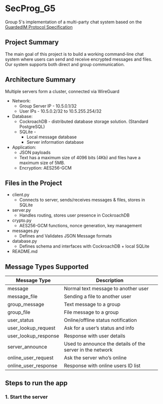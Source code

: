 # SecProg_G5
Group 5's implementation of a multi-party chat system based on the [GuardedIM Protocol Specification](https://docs.google.com/document/d/1i_fNjtrNLpYUVLcZBzeO10uNRBaJZhBCRBXXyLHZUto/)

## Project Summary 
The main goal of this project is to build a working command-line chat system where users can send and receive encrypted messages and files. Our system supports both direct and group communication.

## Architecture Summary
Multiple servers form a cluster, connected via WireGuard
- Network:
  - Group Server IP - 10.5.0.1/32
  - User IPs - 10.5.0.2/32 to 10.5.255.254/32
- Database:
  - CockroachDB - distributed database storage solution.
    (Standard PostgreSQL)
  - SQLite - 
    - Local message database
    - Server information database
- Application:
  - JSON payloads
  - Text has a maximum size of 4096 bits (4Kb) and files have a maximum size of 5MB.
  - Encryption: AES256-GCM

## Files in the Project

- client.py
    - Connects to server, sends/receives messages & files, stores in SQLite
- server.py
    - Handles routing, stores user presence in CockroachDB
- crypto.py
    - AES256-GCM functions, nonce generation, key management
- messages.py
    - Defines and Validates JSON Message formats
- database.py
    - Defines schema and interfaces with CockroachDB + local SQLite 
- README.md

## Message Types Supported

| Message Type             | Description                                               |
|--------------------------|-----------------------------------------------------------|
|  message                 | Normal text message to another user                       |
|  message_file            | Sending a file to another user                            |
|  group_message           | Text message to a group                                   |
|  group_file              | File message to a group                                   |
|  user_status             | Online/offline status notification                        |
|  user_lookup_request     | Ask for a user’s status and info                          |
|  user_lookup_response    | Response with user details                                |
|  server_announce         | Used to announce the details of the server in the network |
|  online_user_request     | Ask the server who’s online                               |
|  online_user_response    | Response with online users ID list                        |

## Steps to run the app
### 1. Start the server
